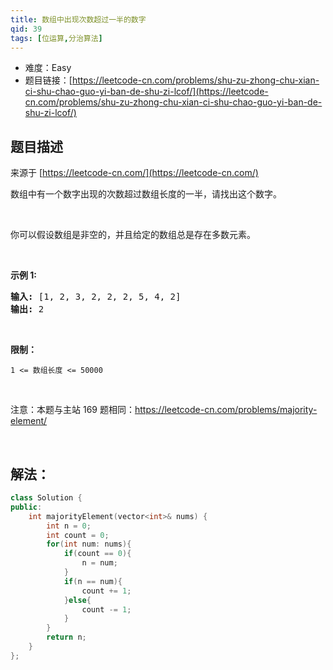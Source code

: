 ```yaml
---
title: 数组中出现次数超过一半的数字
qid: 39
tags: [位运算,分治算法]
---
```



- 难度：Easy
- 题目链接：[https://leetcode-cn.com/problems/shu-zu-zhong-chu-xian-ci-shu-chao-guo-yi-ban-de-shu-zi-lcof/](https://leetcode-cn.com/problems/shu-zu-zhong-chu-xian-ci-shu-chao-guo-yi-ban-de-shu-zi-lcof/)


## 题目描述

来源于 [https://leetcode-cn.com/](https://leetcode-cn.com/)

<p>数组中有一个数字出现的次数超过数组长度的一半，请找出这个数字。</p>

<p>&nbsp;</p>

<p>你可以假设数组是非空的，并且给定的数组总是存在多数元素。</p>

<p>&nbsp;</p>

<p><strong>示例&nbsp;1:</strong></p>

<pre><strong>输入:</strong> [1, 2, 3, 2, 2, 2, 5, 4, 2]
<strong>输出:</strong> 2</pre>

<p>&nbsp;</p>

<p><strong>限制：</strong></p>

<p><code>1 &lt;= 数组长度 &lt;= 50000</code></p>

<p>&nbsp;</p>

<p>注意：本题与主站 169 题相同：<a href="https://leetcode-cn.com/problems/majority-element/">https://leetcode-cn.com/problems/majority-element/</a></p>

<p>&nbsp;</p>


## 解法：


```c++
class Solution {
public:
    int majorityElement(vector<int>& nums) {
        int n = 0;
        int count = 0;
        for(int num: nums){
            if(count == 0){
                n = num;
            }
            if(n == num){
                count += 1;
            }else{
                count -= 1;
            }
        }
        return n;
    }
};
```